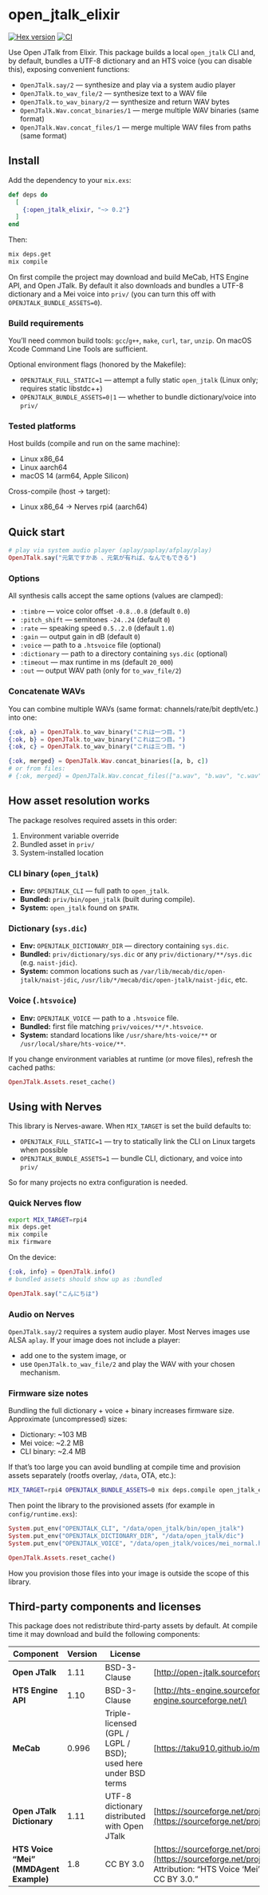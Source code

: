 # open_jtalk_elixir

[![Hex version](https://img.shields.io/hexpm/v/open_jtalk_elixir.svg "Hex version")](https://hex.pm/packages/open_jtalk_elixir)
[![CI](https://github.com/mnishiguchi/open_jtalk_elixir/actions/workflows/ci.yml/badge.svg)](https://github.com/mnishiguchi/open_jtalk_elixir/actions/workflows/ci.yml)

<!-- MODULEDOC -->

Use Open JTalk from Elixir. This package builds a local `open_jtalk` CLI and,
by default, bundles a UTF-8 dictionary and an HTS voice (you can disable this),
exposing convenient functions:

- `OpenJTalk.say/2` — synthesize and play via a system audio player
- `OpenJTalk.to_wav_file/2` — synthesize text to a WAV file
- `OpenJTalk.to_wav_binary/2` — synthesize and return WAV bytes
- `OpenJTalk.Wav.concat_binaries/1` — merge multiple WAV binaries (same format)
- `OpenJTalk.Wav.concat_files/1` — merge multiple WAV files from paths (same format)

## Install

Add the dependency to your `mix.exs`:

```elixir
def deps do
  [
    {:open_jtalk_elixir, "~> 0.2"}
  ]
end
```

Then:

```bash
mix deps.get
mix compile
```

On first compile the project may download and build MeCab, HTS Engine API,
and Open JTalk. By default it also downloads and bundles a UTF-8 dictionary
and a Mei voice into `priv/` (you can turn this off with
`OPENJTALK_BUNDLE_ASSETS=0`).

### Build requirements

You’ll need common build tools: `gcc`/`g++`, `make`, `curl`, `tar`, `unzip`.
On macOS Xcode Command Line Tools are sufficient.

Optional environment flags (honored by the Makefile):

- `OPENJTALK_FULL_STATIC=1` — attempt a fully static `open_jtalk` (Linux only; requires static libstdc++)
- `OPENJTALK_BUNDLE_ASSETS=0|1` — whether to bundle dictionary/voice into `priv/`

### Tested platforms

Host builds (compile and run on the same machine):

- Linux x86_64
- Linux aarch64
- macOS 14 (arm64, Apple Silicon)

Cross-compile (host → target):

- Linux x86_64 → Nerves rpi4 (aarch64)

## Quick start

```elixir
# play via system audio player (aplay/paplay/afplay/play)
OpenJTalk.say("元氣ですかあ 、元氣が有れば、なんでもできる")
```

### Options

All synthesis calls accept the same options (values are clamped):

- `:timbre` — voice color offset `-0.8..0.8` (default `0.0`)
- `:pitch_shift` — semitones `-24..24` (default `0`)
- `:rate` — speaking speed `0.5..2.0` (default `1.0`)
- `:gain` — output gain in dB (default `0`)
- `:voice` — path to a `.htsvoice` file (optional)
- `:dictionary` — path to a directory containing `sys.dic` (optional)
- `:timeout` — max runtime in ms (default `20_000`)
- `:out` — output WAV path (only for `to_wav_file/2`)

### Concatenate WAVs

You can combine multiple WAVs (same format: channels/rate/bit depth/etc.) into one:

```elixir
{:ok, a} = OpenJTalk.to_wav_binary("これは一つ目。")
{:ok, b} = OpenJTalk.to_wav_binary("これは二つ目。")
{:ok, c} = OpenJTalk.to_wav_binary("これは三つ目。")

{:ok, merged} = OpenJTalk.Wav.concat_binaries([a, b, c])
# or from files:
# {:ok, merged} = OpenJTalk.Wav.concat_files(["a.wav", "b.wav", "c.wav"])
```

<!-- MODULEDOC -->

## How asset resolution works

The package resolves required assets in this order:

1. Environment variable override
2. Bundled asset in `priv/`
3. System-installed location

### CLI binary (`open_jtalk`)

- **Env:** `OPENJTALK_CLI` — full path to `open_jtalk`.
- **Bundled:** `priv/bin/open_jtalk` (built during compile).
- **System:** `open_jtalk` found on `$PATH`.

### Dictionary (`sys.dic`)

- **Env:** `OPENJTALK_DICTIONARY_DIR` — directory containing `sys.dic`.
- **Bundled:** `priv/dictionary/sys.dic` or any `priv/dictionary/**/sys.dic` (e.g. `naist-jdic`).
- **System:** common locations such as `/var/lib/mecab/dic/open-jtalk/naist-jdic`,
  `/usr/lib/*/mecab/dic/open-jtalk/naist-jdic`, etc.

### Voice (`.htsvoice`)

- **Env:** `OPENJTALK_VOICE` — path to a `.htsvoice` file.
- **Bundled:** first file matching `priv/voices/**/*.htsvoice`.
- **System:** standard locations like `/usr/share/hts-voice/**` or `/usr/local/share/hts-voice/**`.

If you change environment variables at runtime (or move files), refresh the
cached paths:

```elixir
OpenJTalk.Assets.reset_cache()
```

## Using with Nerves

This library is Nerves-aware. When `MIX_TARGET` is set the build defaults to:

- `OPENJTALK_FULL_STATIC=1` — try to statically link the CLI on Linux targets when possible
- `OPENJTALK_BUNDLE_ASSETS=1` — bundle CLI, dictionary, and voice into `priv/`

So for many projects no extra configuration is needed.

### Quick Nerves flow

```bash
export MIX_TARGET=rpi4
mix deps.get
mix compile
mix firmware
```

On the device:

```elixir
{:ok, info} = OpenJTalk.info()
# bundled assets should show up as :bundled

OpenJTalk.say("こんにちは")
```

### Audio on Nerves

`OpenJTalk.say/2` requires a system audio player. Most Nerves images use ALSA
`aplay`. If your image does not include a player:

- add one to the system image, or
- use `OpenJTalk.to_wav_file/2` and play the WAV with your chosen mechanism.

### Firmware size notes

Bundling the full dictionary + voice + binary increases firmware size. Approximate
(uncompressed) sizes:

- Dictionary: ~103 MB
- Mei voice: ~2.2 MB
- CLI binary: ~2.4 MB

If that’s too large you can avoid bundling at compile time and provision assets
separately (rootfs overlay, `/data`, OTA, etc.):

```bash
MIX_TARGET=rpi4 OPENJTALK_BUNDLE_ASSETS=0 mix deps.compile open_jtalk_elixir
```

Then point the library to the provisioned assets (for example in
`config/runtime.exs`):

```elixir
System.put_env("OPENJTALK_CLI", "/data/open_jtalk/bin/open_jtalk")
System.put_env("OPENJTALK_DICTIONARY_DIR", "/data/open_jtalk/dic")
System.put_env("OPENJTALK_VOICE", "/data/open_jtalk/voices/mei_normal.htsvoice")

OpenJTalk.Assets.reset_cache()
```

How you provision those files into your image is outside the scope of this
library.

## Third-party components and licenses

This package does not redistribute third-party assets by default.
At compile time it may download and build the following components:

| Component                              | Version | License                                                       | Source                                                                                                                                                                                                                           |
| -------------------------------------- | ------- | ------------------------------------------------------------- | -------------------------------------------------------------------------------------------------------------------------------------------------------------------------------------------------------------------------------- |
| **Open JTalk**                         | 1.11    | BSD-3-Clause                                                  | [http://open-jtalk.sourceforge.net/](http://open-jtalk.sourceforge.net/)                                                                                                                                                         |
| **HTS Engine API**                     | 1.10    | BSD-3-Clause                                                  | [http://hts-engine.sourceforge.net/](http://hts-engine.sourceforge.net/)                                                                                                                                                         |
| **MeCab**                              | 0.996   | Triple-licensed (GPL / LGPL / BSD); used here under BSD terms | [https://taku910.github.io/mecab/](https://taku910.github.io/mecab/)                                                                                                                                                             |
| **Open JTalk Dictionary**              | 1.11    | UTF-8 dictionary distributed with Open JTalk                  | [https://sourceforge.net/projects/open-jtalk/files/Dictionary/](https://sourceforge.net/projects/open-jtalk/files/Dictionary/)                                                                                                   |
| **HTS Voice “Mei” (MMDAgent Example)** | 1.8     | CC BY 3.0                                                     | [https://sourceforge.net/projects/mmdagent/files/MMDAgent_Example/](https://sourceforge.net/projects/mmdagent/files/MMDAgent_Example/) <br>Attribution: “HTS Voice ‘Mei’ © Nagoya Institute of Technology, licensed CC BY 3.0.” |
